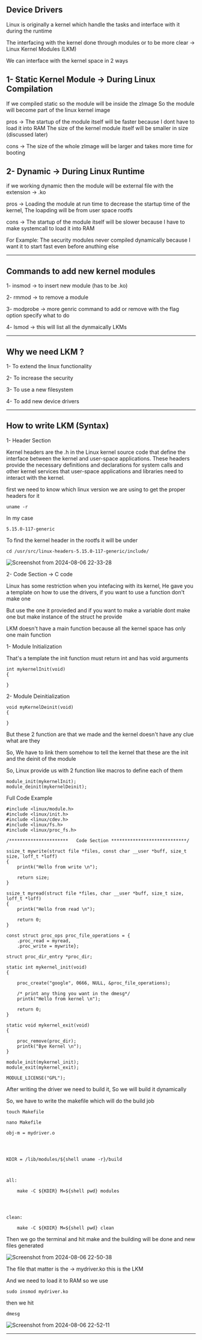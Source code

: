## Device Drivers

Linux is originally a kernel which handle the tasks and interface with it during the runtime


The interfacing with the kernel done through modules or to be more clear -> Linux Kernel Modules (LKM)


We can interface with the kernel space in 2 ways


## 1- Static Kernel Module -> During Linux Compilation

  If we compiled static so the module will be inside the zImage
	So the module will become part of the linux kernel image


 pros -> The startup of the module itself will be faster because I dont have to load it into RAM
         The size of the kernel module itself will be smaller in size (discussed later)


cons -> The size of the whole zImage will be larger and takes more time for booting



## 2- Dynamic -> During Linux Runtime

  if we working dynamic then the module will be external file with the extension -> .ko


pros -> Loading the module at run time to decrease the startup time of the kernel, The loapding will be from user space rootfs

cons -> The startup of the module itself will be slower because I have to make systemcall to load it into RAM



For Example: The security modules never compiled dynamically because I want it to start fast even before anuthing else



------------------------------------------------------------------------------------------------------------------------------------------------------------------------------------------------------


## Commands to add new kernel modules


1- insmod -> to insert new module (has to be .ko)

2- rmmod -> to remove a module

3- modprobe -> more genric command to add or remove with the flag option specify what to do

4- lsmod -> this will list all the dynmaically LKMs

------------------------------------------------------------------------------------------------------------------------------------------------------------------------------------------------------

## Why we need LKM ?


1- To extend the linux functionality

2- To increase the security

3- To use a new filesystem

4- To add new device drivers



------------------------------------------------------------------------------------------------------------------------------------------------------------------------------------------------------


## How to write LKM (Syntax)


1- Header Section


Kernel headers are the .h in the Linux kernel source code that define the interface between the kernel and user-space applications. 
These headers provide the necessary definitions and declarations for system calls and other kernel services that user-space applications and libraries need to interact with the kernel.


first we need to know which linux version we are using to get the proper headers for it

```
uname -r
```
In my case

```
5.15.0-117-generic
```



To find the kernel header in the rootfs it will be under

```
cd /usr/src/linux-headers-5.15.0-117-generic/include/
```


![Screenshot from 2024-08-06 22-33-28](https://github.com/user-attachments/assets/bf4feb2b-72b2-4765-bee9-8ca1926057d4)






2- Code Section -> C code



Linux has some restriction when you intefacing with its kernel, He gave you a template on how to use the drivers, if you want to use a function don't make one

But use the one it provieded and if you want to make a variable dont make one but make instance of the struct he provide


LKM doesn't have a main function because all the kernel space has only one main function




1- Module Initialization

That's a template the init function must return int and has void arguments
```
int mykernelInit(void)
{

}

```


2- Module Deinitialization


```
void myKernelDeinit(void)
{

}

```

But these 2 function are that we made and the kernel doesn't have any clue what are they


So, We have to link them somehow to tell the kernel that these are the init and the deinit of the module


So, Linux provide us with 2 function like macros to define each of them

```
module_init(mykernelInit);
module_deinit(mykernelDeinit);
```

Full Code Example

```
#include <linux/module.h>
#include <linux/init.h>
#include <linux/cdev.h>
#include <linux/fs.h>
#include <linux/proc_fs.h>

/**********************   Code Section ****************************/

ssize_t mywrite(struct file *files, const char __user *buff, size_t size, loff_t *loff)
{
    printk("Hello from write \n");

    return size;
}

ssize_t myread(struct file *files, char __user *buff, size_t size, loff_t *loff)
{
    printk("Hello from read \n");

    return 0;
}

const struct proc_ops proc_file_operations = {
    .proc_read = myread,
    .proc_write = mywrite};

struct proc_dir_entry *proc_dir;

static int mykernel_init(void)
{

    proc_create("google", 0666, NULL, &proc_file_operations);

    /* print any thing you want in the dmesg*/
    printk("Hello from kernel \n");

    return 0;
}

static void mykernel_exit(void)
{

    proc_remove(proc_dir);
    printk("Bye Kernel \n");
}

module_init(mykernel_init);
module_exit(mykernel_exit);

MODULE_LICENSE("GPL");

```


After writing the driver we need to build it, So we will build it dynamically


So, we have to write the makefile which will do the build job


```
touch Makefile

nano Makefile

```


```
obj-m = mydriver.o

  
  

KDIR = /lib/modules/${shell uname -r}/build

  

all:

	make -C ${KDIR} M=${shell pwd} modules

  
  

clean:

	make -C ${KDIR} M=${shell pwd} clean

```
Then we go the terminal and hit make and the building will be done and new files generated




![Screenshot from 2024-08-06 22-50-38](https://github.com/user-attachments/assets/d128ea4d-62b9-47b6-9dc0-52094b5b939c)





The file that matter is the -> mydriver.ko this is the LKM


And we need to load it to RAM so we use

```
sudo insmod mydriver.ko

```


then we hit

```
dmesg

```





![Screenshot from 2024-08-06 22-52-11](https://github.com/user-attachments/assets/0497ebed-8502-4425-bb1f-c89369554db1)





---------------------------------------------------------------------------------------------------------------------------------------------------------------------------------------------






